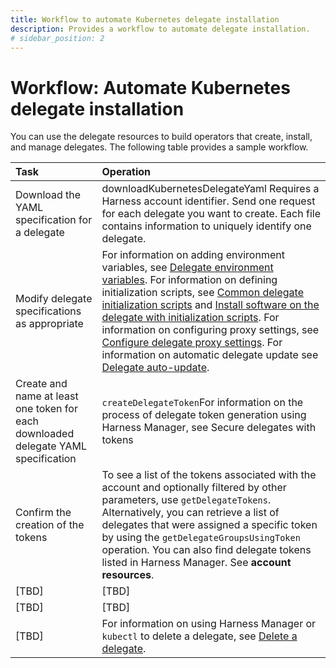 ```yaml
---
title: Workflow to automate Kubernetes delegate installation
description: Provides a workflow to automate delegate installation.
# sidebar_position: 2
---
```


# Workflow: Automate Kubernetes delegate installation

You can use the delegate resources to build operators that create, install, and manage delegates. The following table provides a sample workflow.

| **Task** | **Operation** |
| :-- | :-- |
| Download the YAML specification for a delegate | downloadKubernetesDelegateYaml Requires a Harness account identifier. Send one request for each delegate you want to create. Each file contains information to uniquely identify one delegate. |
| Modify delegate specifications as appropriate | For information on adding environment variables, see [Delegate environment variables](/docs/platform/2_Delegates/delegate-reference/delegate-environment-variables.md). For information on defining initialization scripts, see [Common delegate initialization scripts](/docs/platform/2_Delegates/delegate-reference/common-delegate-profile-scripts.md) and [Install software on the delegate with initialization scripts](/docs/platform/2_Delegates/configure-delegates/run-scripts-on-delegates.md). For information on configuring proxy settings, see [Configure delegate proxy settings](/docs/platform/2_Delegates/configure-delegates/configure-delegate-proxy-settings.md). For information on automatic delegate update see [Delegate auto-update](/docs/platform/2_Delegates/configure-delegates/delegate-auto-update.md). |
| Create and name at least one token for each downloaded delegate YAML specification | `createDelegateToken`For information on the process of delegate token generation using Harness Manager, see Secure delegates with tokens |
|Confirm the creation of the tokens | To see a list of the tokens associated with the account and optionally filtered by other parameters, use `getDelegateTokens`. Alternatively, you can retrieve a list of delegates that were assigned a specific token by using the `getDelegateGroupsUsingToken` operation. You can also find delegate tokens listed in Harness Manager. See **account resources**. |
| [TBD] | [TBD] |
| [TBD] | [TBD] |
| [TBD] | For information on using Harness Manager or `kubectl` to delete a delegate, see [Delete a delegate](/docs/platform/2_Delegates/manage-delegates/delete-a-delegate.md). |